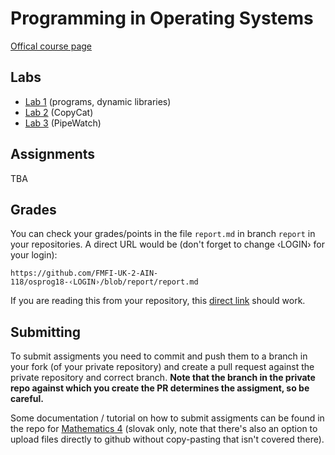 Programming in Operating Systems
================================

[Offical course page](https://dai.fmph.uniba.sk/w/Course:OsProg/sk)

Labs
----

* [Lab 1](l01) (programs, dynamic libraries)
* [Lab 2](l02) (CopyCat)
* [Lab 3](l03) (PipeWatch)

Assignments
-----------

TBA

Grades
-------

You can check your grades/points in the file `report.md` in branch
`report` in your repositories. A direct URL would be (don't forget
to change ‹LOGIN› for your login):

    https://github.com/FMFI-UK-2-AIN-118/osprog18-‹LOGIN›/blob/report/report.md

If you are reading this from your repository, this
[direct link](../../blob/report/report.md) should work.

Submitting
----------

To submit assigments you need to commit and push them to a branch in your fork
(of your private repository) and create a pull request against the private
repository and correct branch. **Note that the branch in the private repo against
which you create the PR determines the assigment, so be careful.**

Some documentation / tutorial on how to submit assigments can be found in the
repo for
[Mathematics 4](https://github.com/FMFI-UK-1-AIN-412/lpi/blob/master/docs/odovzdavanie.md)
(slovak only, note that there's also an option to upload files directly to
github without copy-pasting that isn't covered there).
